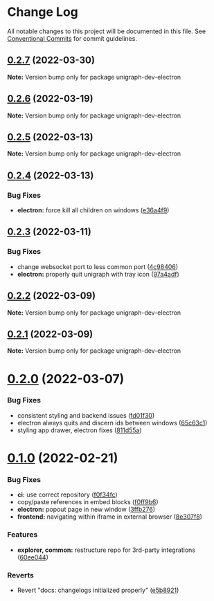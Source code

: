 # Change Log

All notable changes to this project will be documented in this file.
See [Conventional Commits](https://conventionalcommits.org) for commit guidelines.

## [0.2.7](https://github.com/unigraph-dev/unigraph-dev/compare/v0.2.6...v0.2.7) (2022-03-30)

**Note:** Version bump only for package unigraph-dev-electron





## [0.2.6](https://github.com/unigraph-dev/unigraph-dev/compare/v0.2.5...v0.2.6) (2022-03-19)

**Note:** Version bump only for package unigraph-dev-electron





## [0.2.5](https://github.com/unigraph-dev/unigraph-dev/compare/v0.2.4...v0.2.5) (2022-03-13)

**Note:** Version bump only for package unigraph-dev-electron





## [0.2.4](https://github.com/unigraph-dev/unigraph-dev/compare/v0.2.3...v0.2.4) (2022-03-13)


### Bug Fixes

* **electron:** force kill all children on windows ([e36a4f9](https://github.com/unigraph-dev/unigraph-dev/commit/e36a4f90063ddc6fdea83bdaad0f7be82079c502))





## [0.2.3](https://github.com/unigraph-dev/unigraph-dev/compare/v0.2.2...v0.2.3) (2022-03-11)


### Bug Fixes

* change websocket port to less common port ([4c98406](https://github.com/unigraph-dev/unigraph-dev/commit/4c98406dae11819ec8a45be8acd53d2d2dd2e162))
* **electron:** properly quit unigraph with tray icon ([97a4adf](https://github.com/unigraph-dev/unigraph-dev/commit/97a4adf377c5e31c813bd7696524f7eb1278893d))





## [0.2.2](https://github.com/unigraph-dev/unigraph-dev/compare/v0.2.1...v0.2.2) (2022-03-09)

**Note:** Version bump only for package unigraph-dev-electron





## [0.2.1](https://github.com/unigraph-dev/unigraph-dev/compare/v0.2.0...v0.2.1) (2022-03-09)

**Note:** Version bump only for package unigraph-dev-electron





# [0.2.0](https://github.com/TheExGenesis/unigraph-dev/compare/v0.1.0...v0.2.0) (2022-03-07)


### Bug Fixes

* consistent styling and backend issues ([fd01f30](https://github.com/TheExGenesis/unigraph-dev/commit/fd01f30c684aac116cb3b8290ca962d17a567452))
* electron always quits and discern ids between windows ([65c63c1](https://github.com/TheExGenesis/unigraph-dev/commit/65c63c1176f81abfebe81a2e3aa313032aef8afb))
* styling app drawer, electron fixes ([811d55a](https://github.com/TheExGenesis/unigraph-dev/commit/811d55a04823920c8d53a1ee9df2f8ad43fe6419))





# [0.1.0](https://github.com/TheExGenesis/unigraph-dev/compare/v0.1.10...v0.1.0) (2022-02-21)


### Bug Fixes

* **ci:** use correct repository ([f0f34fc](https://github.com/TheExGenesis/unigraph-dev/commit/f0f34fce8ec4eb918805e9b63d9c3245d2baf0c3))
* copy/paste references in embed blocks ([f0ff9b6](https://github.com/TheExGenesis/unigraph-dev/commit/f0ff9b633f0282348425fb909a3f5d768a54b86d))
* **electron:** popout page in new window ([3ffb276](https://github.com/TheExGenesis/unigraph-dev/commit/3ffb276ad0b37b0f1a54ebce1364ded8e8dcc2a1))
* **frontend:** navigating within iframe in external browser ([8e307f8](https://github.com/TheExGenesis/unigraph-dev/commit/8e307f8246e55909ef93a3600bb567d518431b53))


### Features

* **explorer, common:** restructure repo for 3rd-party integrations ([60ee044](https://github.com/TheExGenesis/unigraph-dev/commit/60ee0440e104163a280a6bbf6ecafeaf74f30945))


### Reverts

* Revert "docs: changelogs initialized properly" ([e5b8921](https://github.com/TheExGenesis/unigraph-dev/commit/e5b89215d19fb7478cd76898e6473544f21c773e))
